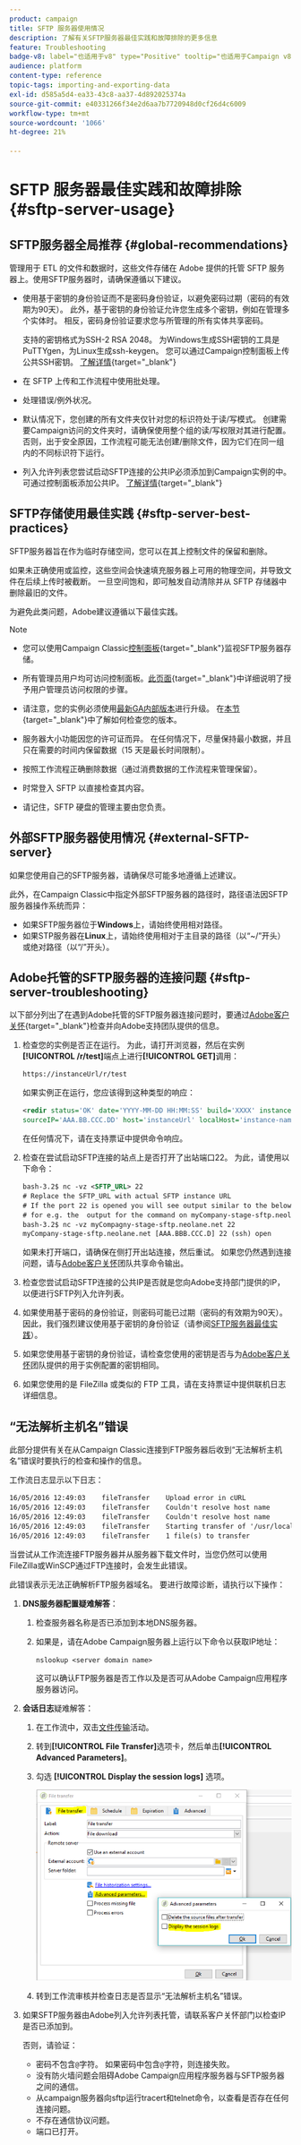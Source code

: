 ```yaml
---
product: campaign
title: SFTP 服务器使用情况
description: 了解有关SFTP服务器最佳实践和故障排除的更多信息
feature: Troubleshooting
badge-v8: label="也适用于v8" type="Positive" tooltip="也适用于Campaign v8"
audience: platform
content-type: reference
topic-tags: importing-and-exporting-data
exl-id: d585a5d4-ea33-43c8-aa37-4d892025374a
source-git-commit: e40331266f34e2d6aa7b7720948d0cf26d4c6009
workflow-type: tm+mt
source-wordcount: '1066'
ht-degree: 21%

---
```


# SFTP 服务器最佳实践和故障排除 {#sftp-server-usage}

## SFTP服务器全局推荐 {#global-recommendations}

管理用于 ETL 的文件和数据时，这些文件存储在 Adobe 提供的托管 SFTP 服务器上。使用SFTP服务器时，请确保遵循以下建议。

* 使用基于密钥的身份验证而不是密码身份验证，以避免密码过期（密码的有效期为90天）。 此外，基于密钥的身份验证允许您生成多个密钥，例如在管理多个实体时。 相反，密码身份验证要求您与所管理的所有实体共享密码。

  支持的密钥格式为SSH-2 RSA 2048。 为Windows生成SSH密钥的工具是PuTTYgen，为Linux生成ssh-keygen。 您可以通过Campaign控制面板上传公共SSH密钥。 [了解详情](https://experienceleague.adobe.com/en/docs/control-panel/using/sftp-management/key-management){target="_blank"}

* 在 SFTP 上传和工作流程中使用批处理。

* 处理错误/例外状况。

* 默认情况下，您创建的所有文件夹仅针对您的标识符处于读/写模式。 创建需要Campaign访问的文件夹时，请确保使用整个组的读/写权限对其进行配置。 否则，出于安全原因，工作流程可能无法创建/删除文件，因为它们在同一组内的不同标识符下运行。

* 列入允许列表您尝试启动SFTP连接的公共IP必须添加到Campaign实例的中。 可通过控制面板添加公共IP。 [了解详情](https://experienceleague.adobe.com/en/docs/control-panel/using/sftp-management/ip-range-allow-listing){target="_blank"}

## SFTP存储使用最佳实践 {#sftp-server-best-practices}

SFTP服务器旨在作为临时存储空间，您可以在其上控制文件的保留和删除。

如果未正确使用或监控，这些空间会快速填充服务器上可用的物理空间，并导致文件在后续上传时被截断。 一旦空间饱和，即可触发自动清除并从 SFTP 存储器中删除最旧的文件。

为避免此类问题，Adobe建议遵循以下最佳实践。

>[!NOTE]
>
>* 您可以使用Campaign Classic[控制面板](https://experienceleague.adobe.com/docs/control-panel/using/sftp-management/sftp-storage-management.html){target="_blank"}监视SFTP服务器存储。
>
>* 所有管理员用户均可访问控制面板。[此页面](https://experienceleague.adobe.com/docs/control-panel/using/discover-control-panel/managing-permissions.html?lang=zh-Hans#discover-control-panel){target="_blank"}中详细说明了授予用户管理员访问权限的步骤。
>
>* 请注意，您的实例必须使用[最新GA内部版本](../../rn/using/rn-overview.md)进行升级。 在[本节](../../platform/using/launching-adobe-campaign.md#getting-your-campaign-version){target="_blank"}中了解如何检查您的版本。

* 服务器大小功能因您的许可证而异。 在任何情况下，尽量保持最小数据，并且只在需要的时间内保留数据（15 天是最长时间限制）。

* 按照工作流程正确删除数据（通过消费数据的工作流程来管理保留）。

* 时常登入 SFTP 以直接检查其内容。

* 请记住，SFTP 硬盘的管理主要由您负责。

## 外部SFTP服务器使用情况 {#external-SFTP-server}

如果您使用自己的SFTP服务器，请确保尽可能多地遵循上述建议。

此外，在Campaign Classic中指定外部SFTP服务器的路径时，路径语法因SFTP服务器操作系统而异：

* 如果SFTP服务器位于&#x200B;**Windows**&#x200B;上，请始终使用相对路径。
* 如果STP服务器在&#x200B;**Linux**&#x200B;上，请始终使用相对于主目录的路径（以“~/”开头）或绝对路径（以“/”开头）。

## Adobe托管的SFTP服务器的连接问题 {#sftp-server-troubleshooting}

以下部分列出了在遇到Adobe托管的SFTP服务器连接问题时，要通过[Adobe客户关怀](https://helpx.adobe.com/cn/enterprise/admin-guide.html/enterprise/using/support-for-experience-cloud.ug.html){target="_blank"}检查并向Adobe支持团队提供的信息。

1. 检查您的实例是否正在运行。 为此，请打开浏览器，然后在实例&#x200B;**[!UICONTROL /r/test]**&#x200B;端点上进行&#x200B;**[!UICONTROL GET]**&#x200B;调用：

   ```xml
   https://instanceUrl/r/test
   ```

   如果实例正在运行，您应该得到这种类型的响应：

   ```xml
   <redir status='OK' date='YYYY-MM-DD HH:MM:SS' build='XXXX' instance='instance-name'
   sourceIP='AAA.BB.CCC.DD' host='instanceUrl' localHost='instance-name'/>
   ```

   在任何情况下，请在支持票证中提供命令响应。

1. 检查在尝试启动SFTP连接的站点上是否打开了出站端口22。 为此，请使用以下命令：

   ```xml
   bash-3.2$ nc -vz <SFTP_URL> 22
   # Replace the SFTP_URL with actual SFTP instance URL
   # If the port 22 is opened you will see output similar to the below one
   # for e.g. the  output for the command on myCompany-stage-sftp.neolane.net after ssh-out, will give
   bash-3.2$ nc -vz myCompagny-stage-sftp.neolane.net 22
   myCompany-stage-sftp.neolane.net [AAA.BBB.CCC.D] 22 (ssh) open
   ```

   如果未打开端口，请确保在侧打开出站连接，然后重试。 如果您仍然遇到连接问题，请与[Adobe客户关怀](https://helpx.adobe.com/cn/enterprise/admin-guide.html/enterprise/using/support-for-experience-cloud.ug.html)团队共享命令输出。

1. 检查您尝试启动SFTP连接的公共IP是否就是您向Adobe支持部门提供的IP，以便进行SFTP列入允许列表。
1. 如果使用基于密码的身份验证，则密码可能已过期（密码的有效期为90天）。 因此，我们强烈建议使用基于密钥的身份验证（请参阅[SFTP服务器最佳实践](#sftp-server-best-practices)）。
1. 如果您使用基于密钥的身份验证，请检查您使用的密钥是否与为[Adobe客户关怀](https://helpx.adobe.com/cn/enterprise/admin-guide.html/enterprise/using/support-for-experience-cloud.ug.html)团队提供的用于实例配置的密钥相同。
1. 如果您使用的是 FileZilla 或类似的 FTP 工具，请在支持票证中提供联机日志详细信息。

## “无法解析主机名”错误

此部分提供有关在从Campaign Classic连接到FTP服务器后收到“无法解析主机名”错误时要执行的检查和操作的信息。

工作流日志显示以下日志：

```xml
16/05/2016 12:49:03    fileTransfer    Upload error in cURL
16/05/2016 12:49:03    fileTransfer    Couldn't resolve host name
16/05/2016 12:49:03    fileTransfer    Couldn't resolve host name
16/05/2016 12:49:03    fileTransfer    Starting transfer of '/usr/local/neolane/nl6/var/williamreed/export/Recipients' to 'ftp://213.253.61.250/Recipients'
16/05/2016 12:49:03    fileTransfer    1 file(s) to transfer
```

当尝试从工作流连接FTP服务器并从服务器下载文件时，当您仍然可以使用FileZilla或WinSCP通过FTP连接时，会发生此错误。

此错误表示无法正确解析FTP服务器域名。 要进行故障诊断，请执行以下操作：

1. **DNS服务器配置疑难解答**：

   1. 检查服务器名称是否已添加到本地DNS服务器。
   1. 如果是，请在Adobe Campaign服务器上运行以下命令以获取IP地址：

      `nslookup <server domain name>`

      这可以确认FTP服务器是否工作以及是否可从Adobe Campaign应用程序服务器访问。

1. **会话日志**&#x200B;疑难解答：

   1. 在工作流中，双击[文件传输](../../workflow/using/file-transfer.md)活动。
   1. 转到&#x200B;**[!UICONTROL File Transfer]**&#x200B;选项卡，然后单击&#x200B;**[!UICONTROL Advanced Parameters]**。
   1. 勾选 **[!UICONTROL Display the session logs]** 选项。

      ![](assets/sftp-error-display-logs.png)

   1. 转到工作流审核并检查日志是否显示“无法解析主机名”错误。

1. 如果SFTP服务器由Adobe列入允许列表托管，请联系客户关怀部门以检查IP是否已添加到。

   否则，请验证：

   * 密码不包含`@`字符。 如果密码中包含`@`字符，则连接失败。
   * 没有防火墙问题会阻碍Adobe Campaign应用程序服务器与SFTP服务器之间的通信。
   * 从campaign服务器向sftp运行tracert和telnet命令，以查看是否存在任何连接问题。
   * 不存在通信协议问题。
   * 端口已打开。
